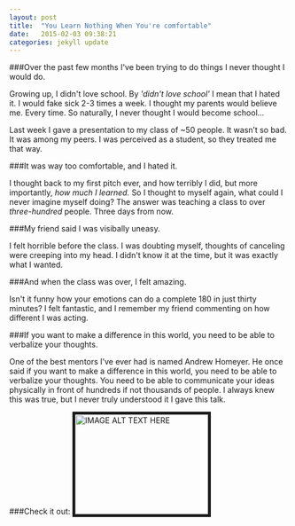 ```yaml
---
layout: post
title:  "You Learn Nothing When You're comfortable"
date:   2015-02-03 09:38:21
categories: jekyll update
---
```



###Over the past few months I've been trying to do things I never thought I would do.


Growing up, I didn't love school.  By *'didn't love school'* I mean that I hated it.  I would fake sick 2-3 times a week. I thought my parents would believe me.  Every time.   So naturally, I never thought I would become school...


Last week I gave a presentation to my class of ~50 people.  It wasn’t so bad. It was among my peers.  I was perceived as a student, so they treated me that way.


###It was way too comfortable, and I hated it.


I thought back to my first pitch ever, and how terribly I did, but more importantly, *how much I learned.*  So I thought to myself again, what could I never imagine myself doing?  The answer was teaching a class to over *three-hundred* people. Three days from now.


###My friend said I was visibally uneasy.


 I felt horrible before the class.  I was doubting myself, thoughts of canceling were creeping into my head.  I didn't know it at the time, but it was exactly what I wanted.



###And when the class was over, I felt amazing.


Isn't it funny how your emotions can do a complete 180 in just thirty minutes?  I felt fantastic, and I remember my friend commenting on how different I was acting.


###If you want to make a difference in this world, you need to be able to verbalize your thoughts.


One of the best mentors I’ve ever had is named Andrew Homeyer.  He once said if you want to make a difference in this world, you need to be able to verbalize your thoughts.  You need to be able to communicate your ideas physically in front of hundreds if not thousands of people.   I always knew this was true, but I never truly understood it I gave this talk.


###Check it out:
<a href="https://www.youtube.com/watch?v=WmSYLfGIvrA&feature=youtu.be" target="_blank"><img src="http://img.youtube.com/vi/WmSYLfGIvrA/0.jpg" 
alt="IMAGE ALT TEXT HERE" width="240" height="180" border="5" /></a>